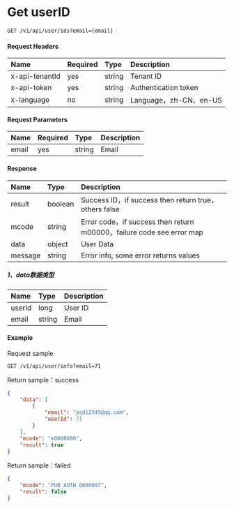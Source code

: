 # Get userID

```
GET /v1/api/user/ids?email={email}
```

#### Request Headers

| Name | Required | Type | Description |
| :--- | :--- | :--- | :--- |
| x-api-tenantId | yes | string | Tenant ID |
| x-api-token | yes | string | Authentication token |
| x-language | no | string | Language，zh-CN、en-US |

#### Request Parameters

| Name | Required | Type | Description |
| :--- | :--- | :--- | :--- |
| email | yes | string | Email |

#### Response

| Name | Type | Description |
| :--- | :--- | :--- |
| result | boolean | Success ID，if success then return true，others false |
| mcode | string | Error code，if success then return m00000，failure code see error map |
| data | object | User Data |
| message | string | Error info, some error returns values |

##### 1、data数据类型

| Name | Type | Description |
| :--- | :--- | :--- |
| userId | long | User ID |
| email | string | Email |

#### Example

Request sample

```
GET /v1/api/user/info?email=71
```

Return sample：success

```json
{
    "data": [
        {
            "email": "asd12345@qq.com",
            "userId": 71
        }
    ],
    "mcode": "m0000000",
    "result": true
}
```

Return sample：failed

```json
{
    "mcode": "PUB_AUTH_0000007",
    "result": false
}
```

# 



